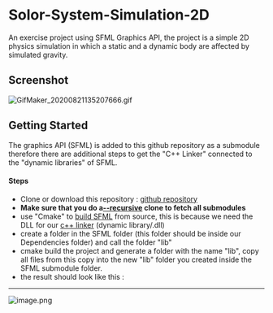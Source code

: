 # Solor-System-Simulation-2D

An exercise project using SFML Graphics API, the project is a simple 2D physics simulation in which a static and a dynamic body are affected by simulated gravity.  

## Screenshot
![GifMaker_20200821135207666.gif](https://trello-attachments.s3.amazonaws.com/5f066448ad4865740ae83658/5f3b227970dadc452aaf969c/7c9420361789c2e2e9989075cb434c57/GifMaker_20200821135207666.gif) 

## Getting Started
The graphics API (SFML) is added to this github repository as a submodule therefore there are additional steps to get the "C++ Linker" connected to the "dynamic libraries" of SFML. 
#### Steps
- Clone or download this repository : [github repository](https://github.com/spil3141/Solor-System-Simulation-2D.git)
- **Make sure that you do a[--recursive](https://git-scm.com/book/en/v2/Git-Tools-Submodules) clone to fetch all submodules**
- use "Cmake" to [build SFML](https://www.youtube.com/watch?v=pLy69V2F_8M) from source, this is because we need the DLL for our [c++ linker](https://www.youtube.com/watch?v=H4s55GgAg0I&t=259s) (dynamic library/.dll) 
- create a folder in the SFML folder (this folder should be inside our Dependencies folder) and call the folder "lib"
- cmake build the project and generate a folder with the name "lib", copy all files from this copy into the new "lib" folder you created inside the SFML submodule folder. 
- the result should look like this : 

---

![image.png](https://trello-attachments.s3.amazonaws.com/5dd6b3a80a513e0ac0bd38eb/5f3bba93fe4f8c14ff6b2f6c/92dd2d92e63b7dc3b7ec1e6fde804f7d/image.png) 
